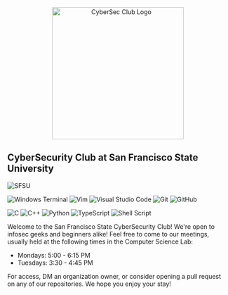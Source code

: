 <center>
  <img 
    alt="CyberSec Club Logo"
    width="300"
    height="300"
    src="https://files.catbox.moe/6rmecd.png" 
  />
</center>

## CyberSecurity Club at San Francisco State University

<!-- New rows can be created by adding two new lines -->

![SFSU](https://img.shields.io/badge/San%20Francisco-State%20University-gold)

![Windows Terminal](https://img.shields.io/badge/Windows%20Terminal-%234D4D4D.svg?style=for-the-badge&logo=windows-terminal&logoColor=white)
![Vim](https://img.shields.io/badge/VIM-%2311AB00.svg?style=for-the-badge&logo=vim&logoColor=white)
![Visual Studio Code](https://img.shields.io/badge/Visual%20Studio%20Code-0078d7.svg?style=for-the-badge&logo=visual-studio-code&logoColor=white)
![Git](https://img.shields.io/badge/git-%23F05033.svg?style=for-the-badge&logo=git&logoColor=white)
![GitHub](https://img.shields.io/badge/github-%23121011.svg?style=for-the-badge&logo=github&logoColor=white)

![C](https://img.shields.io/badge/c-%2300599C.svg?style=for-the-badge&logo=c&logoColor=white)
![C++](https://img.shields.io/badge/c++-%2300599C.svg?style=for-the-badge&logo=c%2B%2B&logoColor=white)
![Python](https://img.shields.io/badge/python-3670A0?style=for-the-badge&logo=python&logoColor=ffdd54)
![TypeScript](https://img.shields.io/badge/typescript-%23007ACC.svg?style=for-the-badge&logo=typescript&logoColor=white)
![Shell Script](https://img.shields.io/badge/shell_script-%23121011.svg?style=for-the-badge&logo=gnu-bash&logoColor=white)


Welcome to the San Francisco State CyberSecurity Club! We're open to infosec geeks and beginners alike! Feel free to come to our meetings, usually held at the following times
in the Computer Science Lab:

- Mondays: 5:00 - 6:15 PM
- Tuesdays: 3:30 - 4:45 PM

For access, DM an organization owner, or consider opening a pull request on any of our repositories. We hope you enjoy your stay!
